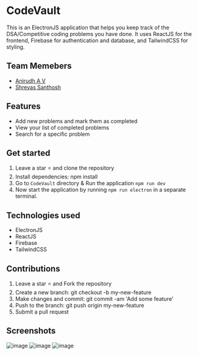 # CodeVault

This is an ElectronJS application that helps you keep track of the DSA/Competitive coding problems you have done. It uses ReactJS for the frontend, Firebase for authentication and database, and TailwindCSS for styling.

## Team Memebers

- [Anirudh A V](https://github.com/Anirudh-A-V)
- [Shreyas Santhosh](https://github.com/shreyas0512)

## Features

- Add new problems and mark them as completed
- View your list of completed problems
- Search for a specific problem

## Get started

1. Leave a star ⭐ and clone the repository
2. Install dependencies: npm install
3. Go to `CodeVault` directory & Run the application `npm run dev` 
4. Now start the application by running `npm run electron` in a separate terminal.

## Technologies used

- ElectronJS
- ReactJS
- Firebase
- TailwindCSS

## Contributions

1. Leave a star ⭐ and Fork the repository
2. Create a new branch: git checkout -b my-new-feature
3. Make changes and commit: git commit -am 'Add some feature'
4. Push to the branch: git push origin my-new-feature
5. Submit a pull request

## Screenshots

![image](https://user-images.githubusercontent.com/76550448/236843516-ccfeab5a-ddec-469d-af74-ea059f806cfa.png)
![image](https://user-images.githubusercontent.com/76550448/236843050-cd7bb4dd-d077-4ee3-98d9-17f0bdd15e7e.png)
![image](https://user-images.githubusercontent.com/76550448/236843149-b495b320-1964-4501-a5cb-312c2e766209.png)

